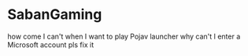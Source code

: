 # SabanGaming
how come I can't when I want to play Pojav launcher why can't I enter a Microsoft account pls fix it
